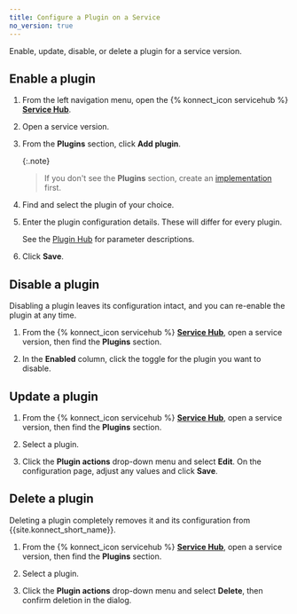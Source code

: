 ```yaml
---
title: Configure a Plugin on a Service
no_version: true
---
```

Enable, update, disable, or delete a plugin for a service version.

## Enable a plugin

1. From the left navigation menu, open the {% konnect_icon servicehub %}
[**Service Hub**](https://cloud.konghq.com/servicehub).

2. Open a service version.

2. From the **Plugins** section, click **Add plugin**.

    {:.note}
    > If you don't see the **Plugins** section, create an
    [implementation](/konnect/servicehub/service-implementations) first.

3. Find and select the plugin of your choice.

4. Enter the plugin configuration details. These will differ for every plugin.

    See the [Plugin Hub](/hub) for parameter descriptions.

5. Click **Save**.

## Disable a plugin

Disabling a plugin leaves its configuration intact, and you can re-enable the
plugin at any time.

1. From the {% konnect_icon servicehub %}
[**Service Hub**](https://cloud.konghq.com/servicehub), open a service version, then find the **Plugins** section.

2. In the **Enabled** column, click the toggle for the plugin you want to
disable.

## Update a plugin

1. From the {% konnect_icon servicehub %}
[**Service Hub**](https://cloud.konghq.com/servicehub), open a service version, then find the **Plugins**
section.

2. Select a plugin.

3. Click the **Plugin actions** drop-down menu and select **Edit**. On the configuration page,
adjust any values and click **Save**.

## Delete a plugin

Deleting a plugin completely removes it and its configuration from
{{site.konnect_short_name}}.

1. From the {% konnect_icon servicehub %}
[**Service Hub**](https://cloud.konghq.com/servicehub), open a service version, then find the **Plugins**
section.

2. Select a plugin.

3. Click the **Plugin actions** drop-down menu and select **Delete**, then confirm deletion in the dialog.
